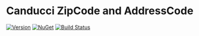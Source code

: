 # Canducci ZipCode and AddressCode

[![Version](https://img.shields.io/nuget/v/Canducci.Zip.svg?style=plastic&label=version)](https://www.nuget.org/packages/Canducci.Zip/)
[![NuGet](https://img.shields.io/nuget/dt/Canducci.Zip.svg)](https://www.nuget.org/packages/Canducci.Zip/)
[![Build Status](https://travis-ci.org/fulviocanducci/Canducci.SqlKata.Dapper.svg?branch=master)](https://travis-ci.org/fulviocanducci/Canducci.SqlKata.Dapper)
